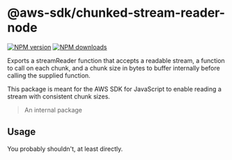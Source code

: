 # @aws-sdk/chunked-stream-reader-node

[![NPM version](https://img.shields.io/npm/v/@aws-sdk/chunked-stream-reader-node/latest.svg)](https://www.npmjs.com/package/@aws-sdk/chunked-stream-reader-node)
[![NPM downloads](https://img.shields.io/npm/dm/@aws-sdk/chunked-stream-reader-node.svg)](https://www.npmjs.com/package/@aws-sdk/chunked-stream-reader-node)

Exports a streamReader function that accepts a readable stream, a function to call on each chunk, and a chunk size in bytes to buffer internally before calling the supplied function.

This package is meant for the AWS SDK for JavaScript to enable reading a stream with consistent chunk sizes.

> An internal package

## Usage

You probably shouldn't, at least directly.
